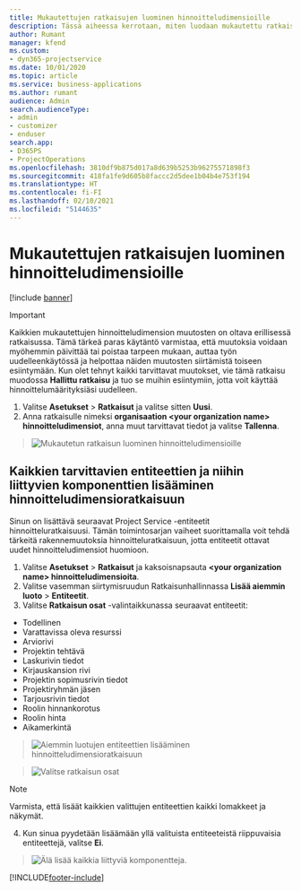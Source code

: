 ```yaml
---
title: Mukautettujen ratkaisujen luominen hinnoitteludimensioille
description: Tässä aiheessa kerrotaan, miten luodaan mukautettu ratkaisu, kun luodaan mukautettuja hinnoitteludimensioita.
author: Rumant
manager: kfend
ms.custom:
- dyn365-projectservice
ms.date: 10/01/2020
ms.topic: article
ms.service: business-applications
ms.author: rumant
audience: Admin
search.audienceType:
- admin
- customizer
- enduser
search.app:
- D365PS
- ProjectOperations
ms.openlocfilehash: 3810df9b875d017a8d639b5253b96275571898f3
ms.sourcegitcommit: 418fa1fe9d605b8faccc2d5dee1b04b4e753f194
ms.translationtype: HT
ms.contentlocale: fi-FI
ms.lasthandoff: 02/10/2021
ms.locfileid: "5144635"
---
```

# <a name="create-custom-solutions-for-pricing-dimensions"></a>Mukautettujen ratkaisujen luominen hinnoitteludimensioille

[!include [banner](../includes/psa-now-project-operations.md)]

> [!IMPORTANT]
> Kaikkien mukautettujen hinnoitteludimension muutosten on oltava erillisessä ratkaisussa. Tämä tärkeä paras käytäntö varmistaa, että muutoksia voidaan myöhemmin päivittää tai poistaa tarpeen mukaan, auttaa työn uudelleenkäytössä ja helpottaa näiden muutosten siirtämistä toiseen esiintymään. Kun olet tehnyt kaikki tarvittavat muutokset, vie tämä ratkaisu muodossa **Hallittu ratkaisu** ja tuo se muihin esiintymiin, jotta voit käyttää hinnoittelumäärityksiäsi uudelleen.

1. Valitse **Asetukset** > **Ratkaisut** ja valitse sitten **Uusi**. 
2. Anna ratkaisulle nimeksi **organisaation \<your organization name> hinnoitteludimensiot**, anna muut tarvittavat tiedot ja valitse **Tallenna**.

> ![Mukautetun ratkaisun luominen hinnoitteludimensioille](media/Creation-of-custom-pricing-dimension-solution.PNG)
  
## <a name="add-all-required-entities-and-related-components-to-the-pricing-dimension-solution"></a>Kaikkien tarvittavien entiteettien ja niihin liittyvien komponenttien lisääminen hinnoitteludimensioratkaisuun
Sinun on lisättävä seuraavat Project Service -entiteetit hinnoitteluratkaisuusi. Tämän toimintosarjan vaiheet suorittamalla voit tehdä tärkeitä rakennemuutoksia hinnoitteluratkaisuun, jotta entiteetit ottavat uudet hinnoitteludimensiot huomioon.

1. Valitse **Asetukset** > **Ratkaisut** ja kaksoisnapsauta **\<your organization name> hinnoitteludimensioita**. 
2. Valitse vasemman siirtymisruudun Ratkaisunhallinnassa **Lisää aiemmin luoto** > **Entiteetit**.
3. Valitse **Ratkaisun osat** -valintaikkunassa seuraavat entiteetit:

- Todellinen
- Varattavissa oleva resurssi
- Arviorivi
- Projektin tehtävä
- Laskurivin tiedot
- Kirjauskansion rivi
- Projektin sopimusrivin tiedot
- Projektiryhmän jäsen
- Tarjousrivin tiedot
- Roolin hinnankorotus
- Roolin hinta 
- Aikamerkintä 

> ![Aiemmin luotujen entiteettien lisääminen hinnoitteludimensioratkaisuun](media/Existing-entities-to-PD-solution.png)

> ![Valitse ratkaisun osat](media/Dimension-Components.png)

> [!NOTE]
> Varmista, että lisäät kaikkien valittujen entiteettien kaikki lomakkeet ja näkymät.

4. Kun sinua pyydetään lisäämään yllä valituista entiteeteistä riippuvaisia entiteettejä, valitse **Ei**.

> ![Älä lisää kaikkia liittyviä komponentteja.](media/Do-not-include-required.png)




[!INCLUDE[footer-include](../includes/footer-banner.md)]